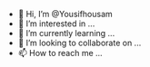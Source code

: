 - 👋 Hi, I’m @Yousifhousam
- 👀 I’m interested in ...
- 🌱 I’m currently learning ...
- 💞️ I’m looking to collaborate on ...
- 📫 How to reach me ...

<!---
Yousifhousam/Yousifhousam is a ✨ special ✨ repository because its `README.md` (this file) appears on your GitHub profile.
You can click the Preview link to take a look at your changes.
--->
